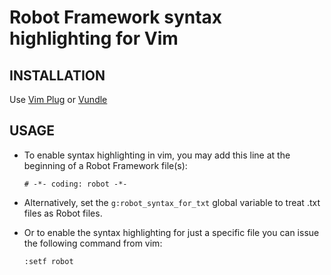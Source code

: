 # Robot Framework syntax highlighting for Vim

INSTALLATION
------------------------------------------
Use [Vim Plug](https://github.com/junegunn/vim-plug) or [Vundle](https://github.com/VundleVim/Vundle.vim)

USAGE
------------------------------------------
 * To enable syntax highlighting in vim, you may add this line at the beginning
   of a Robot Framework file(s):

    `# -*- coding: robot -*-`

 * Alternatively, set the `g:robot_syntax_for_txt` global variable to treat .txt
   files as Robot files.

 * Or to enable the syntax highlighting for just a specific file you can issue the following command from vim:

    `:setf robot`

